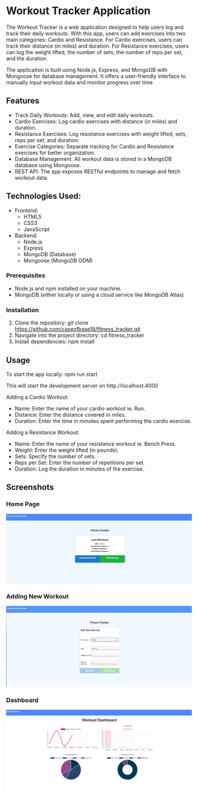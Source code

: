 # Workout Tracker Application

The Workout Tracker is a web application designed to help users log and track their daily workouts. With this app, users can add exercises into two main categories: Cardio and Resistance. For Cardio exercises, users can track their distance (in miles) and duration. For Resistance exercises, users can log the weight lifted, the number of sets, the number of reps per set, and the duration.

The application is built using Node.js, Express, and MongoDB with Mongoose for database management. It offers a user-friendly interface to manually input workout data and monitor progress over time

## Features

* Track Daily Workouts: Add, view, and edit daily workouts.
* Cardio Exercises: Log cardio exercises with distance (in miles) and duration.
* Resistance Exercises: Log resistance exercises with weight lifted, sets, reps per set, and duration.
* Exercise Categories: Separate tracking for Cardio and Resistance exercises for better organization.
* Database Management: All workout data is stored in a MongoDB database using Mongoose.
* REST API: The app exposes RESTful endpoints to manage and fetch workout data.

## Technologies Used:

* Frontend:
    * HTML5
    * CSS3
    * JavaScript
* Backend:
    * Node.js
    * Express
    * MongoDB (Database)
    * Mongoose (MongoDB ODM)

### Prerequisites

* Node.js and npm installed on your machine.
* MongoDB (either locally or using a cloud service like MongoDB Atlas)

### Installation

1. Clone the repository: 
    git clone https://github.com/caseofbase18/fitness_tracker.git
2. Navigate into the project directory: 
    cd fitness_tracker
3. Install dependencies: 
    npm install

## Usage

To start the app locally:
    npm run start

This will start the development server on http://localhost:4000

Adding a Cardio Workout:
* Name: Enter the name of your cardio workout ie. Run.
* Distance: Enter the distance covered in miles.
* Duration: Enter the time in minutes spent performing the cardio exercise.

Adding a Resistance Workout:
* Name: Enter the name of your resistance workout ie. Bench Press.
* Weight: Enter the weight lifted (in pounds).
* Sets: Specify the number of sets.
* Reps per Set: Enter the number of repetitions per set.
* Duration: Log the duration in minutes of the exercise.

## Screenshots

### Home Page
<img src="./public/images/fitness-tracker-home.webp">

### Adding New Workout
<img src="./public/images/fitness-tracker-add-exercise.webp">

### Dashboard
<img src="./public/images/fitness-tracker-dashboard.webp">